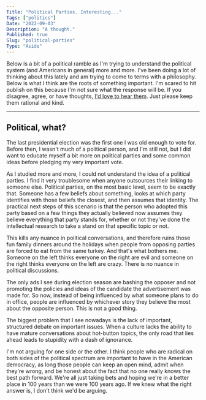 ```yaml
---
Title: "Political Parties. Interesting..."
Tags: ["politics"]
Date: "2022-09-03"
Description: "A thought."
Published: true
Slug: "political-parties"
Type: "Aside"
---
```

Below is a bit of a political ramble as I'm trying to understand the political system (and Americans in general) more and more. I've been doing a lot of thinking about this lately and am trying to come to terms with a philosophy. Below is what I think are the roots of something important. I'm scared to hit publish on this because I'm not sure what the response will be. If you disagree, agree, or have thoughts, [I'd love to hear them](https://twitter.com/daltonmabery). Just please keep them rational and kind.

---

## Political, what?
The last presidential election was the first one I was old enough to vote for. Before then, I wasn't much of a political person, and I'm still not, but I did want to educate myself a bit more on political parties and some common ideas before pledging my very important vote.

As I studied more and more, I could not understand the idea of a political parties. I find it very troublesome when anyone outsources their linking to someone else. Political parties, on the most basic level, seem to be exactly that. Someone has a few beliefs about something, looks at which party identifies with those beliefs the closest, and then assumes that identity. The practical next steps of this scenario is that the person who adopted this party based on a few things they actually believed now assumes they believe everything that party stands for, whether or not they've done the intellectual research to take a stand on that specific topic or not.

This kills any nuance in political conversations, and therefore ruins those fun family dinners around the holidays when people from opposing parties are forced to eat from the same turkey. And that's what bothers me. Someone on the left thinks everyone on the right are evil and someone on the right thinks everyone on the left are crazy. There is no nuance in political discussions.

The only ads I see during election season are bashing the opposer and not promoting the policies and ideas of the candidate the advertisement was made for. So now, instead of being influenced by what someone plans to do in office, people are influenced by whichever story they believe the most about the opposite person. This is not a good thing.

The biggest problem that I see nowadays is the lack of important, structured debate on important issues. When a culture lacks the ability to have mature conversations about hot-button topics, the only road that lies ahead leads to stupidity with a dash of ignorance.

I'm not arguing for one side or the other. I think people who are radical on both sides of the political spectrum are important to have in the American democracy, as long those people can keep an open mind, admit when they're wrong, and be honest about the fact that no one really knows the best path forward. We're all just taking bets and hoping we're in a better place in 100 years than we were 100 years ago. If we knew what the right answer is, I don't think we'd be arguing.